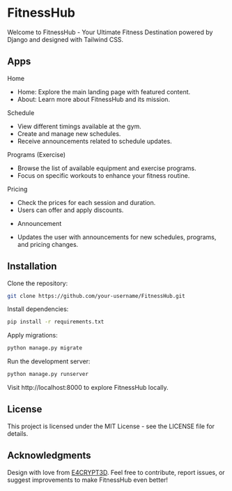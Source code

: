 # FitnessHub

Welcome to FitnessHub - Your Ultimate Fitness Destination powered by Django and designed with Tailwind CSS.

## Apps

Home

- Home: Explore the main landing page with featured content.
- About: Learn more about FitnessHub and its mission.

Schedule

- View different timings available at the gym.
- Create and manage new schedules.
- Receive announcements related to schedule updates.

Programs (Exercise)

- Browse the list of available equipment and exercise programs.
- Focus on specific workouts to enhance your fitness routine.

Pricing

- Check the prices for each session and duration.
- Users can offer and apply discounts.

* Announcement

- Updates the user with announcements for new schedules, programs, and pricing changes.

## Installation

Clone the repository:

```bash
git clone https://github.com/your-username/FitnessHub.git
```

Install dependencies:

```bash
pip install -r requirements.txt
```

Apply migrations:

```bash
python manage.py migrate
```

Run the development server:

```bash
python manage.py runserver
```

Visit http://localhost:8000 to explore FitnessHub locally.

## License

This project is licensed under the MIT License - see the LICENSE file for details.

## Acknowledgments

Design with love from [E4CRYPT3D](https://github.com/E4crypt3d).
Feel free to contribute, report issues, or suggest improvements to make FitnessHub even better!
